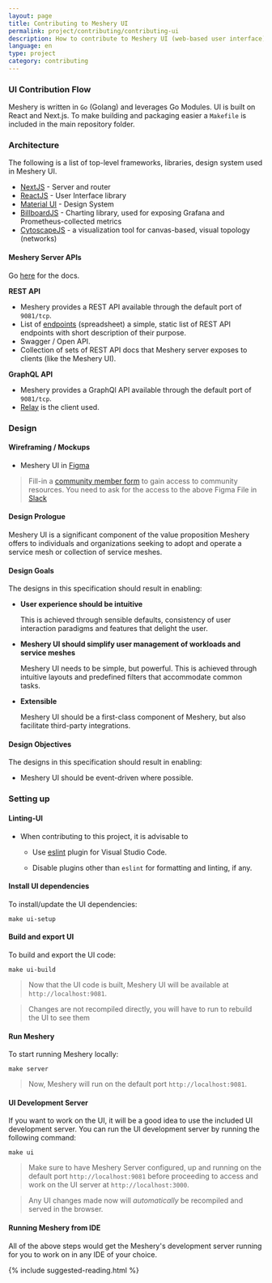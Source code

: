 ```yaml
---
layout: page
title: Contributing to Meshery UI
permalink: project/contributing/contributing-ui
description: How to contribute to Meshery UI (web-based user interface).
language: en
type: project
category: contributing
---
```


### <a name="contributing-ui">UI Contribution Flow</a>

Meshery is written in `Go` (Golang) and leverages Go Modules. UI is built on React and Next.js. To make building and packaging easier a `Makefile` is included in the main repository folder.

### Architecture

The following is a list of top-level frameworks, libraries, design system used in Meshery UI.

- [NextJS](https://nextjs.org/) - Server and router
- [ReactJS](https://reactjs.org/) - User Interface library
- [Material UI](https://material-ui.com/) - Design System
- [BillboardJS](https://naver.github.io/billboard.js/) - Charting library, used for exposing Grafana and Prometheus-collected metrics
- [CytoscapeJS](https://js.cytoscape.org/) - a visualization tool for canvas-based, visual topology (networks)

#### Meshery Server APIs

Go [here](https://docs.meshery.io/extensibility/api#rest) for the docs.

**REST API**

- Meshery provides a REST API available through the default port of `9081/tcp`.
- List of [endpoints](https://docs.meshery.io/reference/rest-apis) (spreadsheet) a simple, static list of REST API endpoints with short description of their purpose.
- Swagger / Open API.
- Collection of sets of REST API docs that Meshery server exposes to clients (like the Meshery UI).

**GraphQL API**

- Meshery provides a GraphQl API available through the default port of `9081/tcp`.
- [Relay](https://relay.dev) is the client used.

### Design

#### Wireframing / Mockups

- Meshery UI in [Figma](https://www.figma.com/file/SMP3zxOjZztdOLtgN4dS2W/Meshery-UI)

> Fill-in a <a href="https://layer5.io/newcomers">community member form</a> to gain access to community resources.
> You need to ask for the access to the above Figma File in [Slack](http://slack.layer5.io/)

#### Design Prologue

Meshery UI is a significant component of the value proposition Meshery offers to individuals and organizations seeking to adopt and operate a service mesh or collection of service meshes.

#### Design Goals

The designs in this specification should result in enabling:

- **User experience should be intuitive**

  This is achieved through sensible defaults, consistency of user interaction paradigms and features that delight the user.

- **Meshery UI should simplify user management of workloads and service meshes**

  Meshery UI needs to be simple, but powerful. This is achieved through intuitive layouts and predefined filters that accommodate common tasks.

- **Extensible**

  Meshery UI should be a first-class component of Meshery, but also facilitate third-party integrations.

#### Design Objectives

The designs in this specification should result in enabling:

- Meshery UI should be event-driven where possible.

### Setting up

#### Linting-UI

- When contributing to this project, it is advisable to

  - Use [eslint](https://marketplace.visualstudio.com/items?itemName=dbaeumer.vscode-eslint) plugin for Visual Studio Code.

  - Disable plugins other than `eslint` for formatting and linting, if any.

#### Install UI dependencies

To install/update the UI dependencies:

```
make ui-setup
```

#### Build and export UI

To build and export the UI code:

```
make ui-build
```

> Now that the UI code is built, Meshery UI will be available at `http://localhost:9081`.

> Changes are not recompiled directly, you will have to run to rebuild the UI to see them

#### Run Meshery

To start running Meshery locally:

```
make server
```

> Now, Meshery will run on the default port `http://localhost:9081`.

#### UI Development Server

If you want to work on the UI, it will be a good idea to use the included UI development server. You can run the UI development server by running the following command:

```
make ui
```

> Make sure to have Meshery Server configured, up and running on the default port `http://localhost:9081` before proceeding to access and work on the UI server at `http://localhost:3000`.

> Any UI changes made now will _automatically_ be recompiled and served in the browser.

#### Running Meshery from IDE

All of the above steps would get the Meshery's development server running for you to work on in any IDE of your choice.

{% include suggested-reading.html %}

